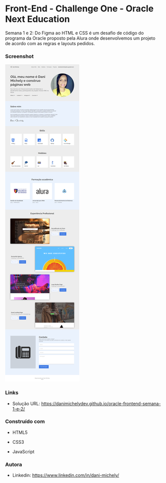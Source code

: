 # Front-End - Challenge One - Oracle Next Education

<p>Semana 1 e 2: Do Figma ao HTML e CSS é um desafio de código do programa da Oracle proposto pela Alura onde desenvolvemos um projeto de acordo com as regras e layouts pedidos.</p>

### Screenshot

![](screencapture.png)



### Links

- Solução URL: https://danimichelydev.github.io/oracle-frontend-semana-1-e-2/



### Construído com

- HTML5

- CSS3

- JavaScript

  

### Autora

- Linkedin: https://www.linkedin.com/in/dani-michely/

